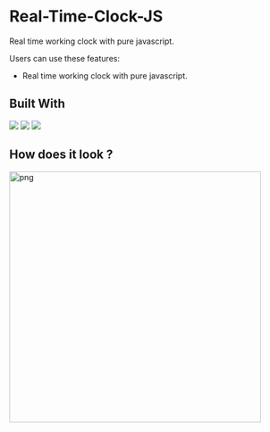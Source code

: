 # Real-Time-Clock-JS
Real time working clock with pure javascript.


Users can use these features:
- Real time working clock with pure javascript.



## Built With 
<p>
<img src="https://www.vectorlogo.zone/logos/w3_html5/w3_html5-ar21.svg">
<img src="https://www.vectorlogo.zone/logos/javascript/javascript-horizontal.svg">
<img src="https://www.vectorlogo.zone/logos/visualstudio_code/visualstudio_code-icon.svg">
</p>

## How does it look ?

<p>
<img height= "450" src="https://user-images.githubusercontent.com/106888734/175022117-fad9f6de-9f62-4905-8702-d55d0babae0f.png" alt="png" />
</p>



